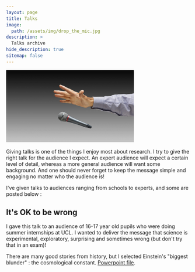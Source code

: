 ```yaml
---
layout: page
title: Talks
image: 
  path: /assets/img/drop_the_mic.jpg
description: >
  Talks archive
hide_description: true
sitemap: false
---
```


<img src="/assets/img/drop_the_mic.jpg" width="350">

Giving talks is one of the things I enjoy most about research. I try to give the right talk for the audience I expect. An expert audience will expect a certain level of detail, whereas a more general audience will want some background. And one should never forget to keep the message simple and engaging no matter who the audience is! 

I've given talks to audiences ranging from schools to experts, and some are posted below : 

## It's OK to be wrong

I gave this talk to an audience of 16-17 year old pupils who were doing summer internships at UCL. I wanted to deliver the message that science is experimental, exploratory, surprising and sometimes wrong (but don't try that in an exam)! 

There are many good stories from history, but I selected Einstein's "biggest blunder" : the cosmological constant. [Powerpoint file](/assets/In2science.pptx).